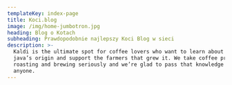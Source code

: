 ```yaml
---
templateKey: index-page
title: Koci.blog
image: /img/home-jumbotron.jpg
heading: Blog o Kotach
subheading: Prawdopodobnie najlepszy Koci Blog w sieci
description: >-
  Kaldi is the ultimate spot for coffee lovers who want to learn about their
  java’s origin and support the farmers that grew it. We take coffee production,
  roasting and brewing seriously and we’re glad to pass that knowledge to
  anyone.
---
```


